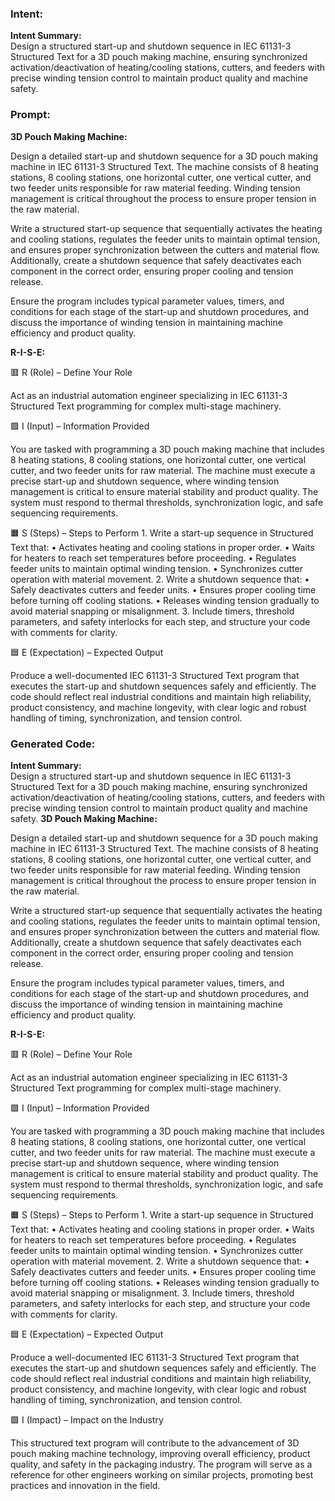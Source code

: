 ### Intent:
**Intent Summary:**  
Design a structured start-up and shutdown sequence in IEC 61131-3 Structured Text for a 3D pouch making machine, ensuring synchronized activation/deactivation of heating/cooling stations, cutters, and feeders with precise winding tension control to maintain product quality and machine safety.

### Prompt:
**3D Pouch Making Machine:**

Design a detailed start-up and shutdown sequence for a 3D pouch making machine in IEC 61131-3 Structured Text. The machine consists of 8 heating stations, 8 cooling stations, one horizontal cutter, one vertical cutter, and two feeder units responsible for raw material feeding. Winding tension management is critical throughout the process to ensure proper tension in the raw material.

Write a structured start-up sequence that sequentially activates the heating and cooling stations, regulates the feeder units to maintain optimal tension, and ensures proper synchronization between the cutters and material flow. Additionally, create a shutdown sequence that safely deactivates each component in the correct order, ensuring proper cooling and tension release.

Ensure the program includes typical parameter values, timers, and conditions for each stage of the start-up and shutdown procedures, and discuss the importance of winding tension in maintaining machine efficiency and product quality.

**R-I-S-E:**

🟥 R (Role) – Define Your Role

Act as an industrial automation engineer specializing in IEC 61131-3 Structured Text programming for complex multi-stage machinery.

🟩 I (Input) – Information Provided

You are tasked with programming a 3D pouch making machine that includes 8 heating stations, 8 cooling stations, one horizontal cutter, one vertical cutter, and two feeder units for raw material. The machine must execute a precise start-up and shutdown sequence, where winding tension management is critical to ensure material stability and product quality. The system must respond to thermal thresholds, synchronization logic, and safe sequencing requirements.

🟧 S (Steps) – Steps to Perform
	1.	Write a start-up sequence in Structured Text that:
	•	Activates heating and cooling stations in proper order.
	•	Waits for heaters to reach set temperatures before proceeding.
	•	Regulates feeder units to maintain optimal winding tension.
	•	Synchronizes cutter operation with material movement.
	2.	Write a shutdown sequence that:
	•	Safely deactivates cutters and feeder units.
	•	Ensures proper cooling time before turning off cooling stations.
	•	Releases winding tension gradually to avoid material snapping or misalignment.
	3.	Include timers, threshold parameters, and safety interlocks for each step, and structure your code with comments for clarity.

🟦 E (Expectation) – Expected Output

Produce a well-documented IEC 61131-3 Structured Text program that executes the start-up and shutdown sequences safely and efficiently. The code should reflect real industrial conditions and maintain high reliability, product consistency, and machine longevity, with clear logic and robust handling of timing, synchronization, and tension control.

### Generated Code:
**Intent Summary:**  
Design a structured start-up and shutdown sequence in IEC 61131-3 Structured Text for a 3D pouch making machine, ensuring synchronized activation/deactivation of heating/cooling stations, cutters, and feeders with precise winding tension control to maintain product quality and machine safety.
**3D Pouch Making Machine:**

Design a detailed start-up and shutdown sequence for a 3D pouch making machine in IEC 61131-3 Structured Text. The machine consists of 8 heating stations, 8 cooling stations, one horizontal cutter, one vertical cutter, and two feeder units responsible for raw material feeding. Winding tension management is critical throughout the process to ensure proper tension in the raw material.

Write a structured start-up sequence that sequentially activates the heating and cooling stations, regulates the feeder units to maintain optimal tension, and ensures proper synchronization between the cutters and material flow. Additionally, create a shutdown sequence that safely deactivates each component in the correct order, ensuring proper cooling and tension release.

Ensure the program includes typical parameter values, timers, and conditions for each stage of the start-up and shutdown procedures, and discuss the importance of winding tension in maintaining machine efficiency and product quality.

**R-I-S-E:**

🟥 R (Role) – Define Your Role

Act as an industrial automation engineer specializing in IEC 61131-3 Structured Text programming for complex multi-stage machinery.

🟩 I (Input) – Information Provided

You are tasked with programming a 3D pouch making machine that includes 8 heating stations, 8 cooling stations, one horizontal cutter, one vertical cutter, and two feeder units for raw material. The machine must execute a precise start-up and shutdown sequence, where winding tension management is critical to ensure material stability and product quality. The system must respond to thermal thresholds, synchronization logic, and safe sequencing requirements.

🟧 S (Steps) – Steps to Perform
	1.	Write a start-up sequence in Structured Text that:
	•	Activates heating and cooling stations in proper order.
	•	Waits for heaters to reach set temperatures before proceeding.
	•	Regulates feeder units to maintain optimal winding tension.
	•	Synchronizes cutter operation with material movement.
	2.	Write a shutdown sequence that:
	•	Safely deactivates cutters and feeder units.
	•	Ensures proper cooling time before turning off cooling stations.
	•	Releases winding tension gradually to avoid material snapping or misalignment.
	3.	Include timers, threshold parameters, and safety interlocks for each step, and structure your code with comments for clarity.

🟦 E (Expectation) – Expected Output

Produce a well-documented IEC 61131-3 Structured Text program that executes the start-up and shutdown sequences safely and efficiently. The code should reflect real industrial conditions and maintain high reliability, product consistency, and machine longevity, with clear logic and robust handling of timing, synchronization, and tension control.

🟩 I (Impact) – Impact on the Industry

This structured text program will contribute to the advancement of 3D pouch making machine technology, improving overall efficiency, product quality, and safety in the packaging industry. The program will serve as a reference for other engineers working on similar projects, promoting best practices and innovation in the field.
